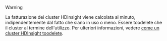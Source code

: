

> [!WARNING]
> La fatturazione dei cluster HDInsight viene calcolata al minuto, indipendentemente dal fatto che siano in uso o meno. Essere toodelete che il cluster al termine dell'utilizzo. Per ulteriori informazioni, vedere [come un cluster HDInsight toodelete](../articles/hdinsight/hdinsight-delete-cluster.md).
> 
> 

